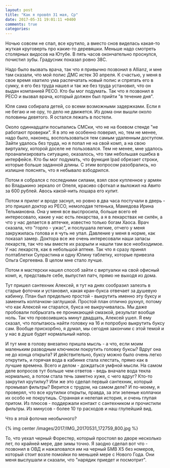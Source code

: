 ```yaml
---
layout: post
title: "Как я провёл 31 мая, Ср"
date: 2017-05-31 19:01:11 +0400
comments: true
categories: 
---
```

Ночью совсем не спал, все крутило, а вместо снов виделась какая-то жуткая круговерть про какие-то деревяшки. Меньше надо смотреть столярных видосов на Ютубе. В пять часов окончательно проснулся, почистил зубы. Градусник показал ровно 38С.

Надо было вызвать врача, так что я привычно позвонил в Allianz, и мне там сказали, что мой полис ДМС истек 30 апреля. К счастью, у меня в свое время хватило ума распечатать новый полис и спрятать его в сумку, я его без труда нашел и так же без труда установил, что он выдан компанией РЕСО. Кто бы мог подумать. Так что я позвонил в РЕСО и вызвал врача, который должен был прийти "в течение дня".

Юля сама собирала детей, со всеми возможными задержками. Если я не бегаю и не ору, то дело не движется. Из дома они вышли около половины девятого. Я остался лежать в постели.

Около одиннадцати посыпались СМСки, что не на боевом стенде "не работают проверки". Я в это не особенно поверил, но, тем не менее, надо было, наконец, воспользоваться тем самым удаленным доступом. Зайти удалось без труда, но я попал не на свой комп, а на свою виртуалку, которой доселе не пользовался. Тем не менее, мне удалось проанализировать ситуацию, оказалось, что там небольшая ошибка в интерфейсе. Кто бы мог подумать, что функция lpad обрезает строки, которые больше заданной длины. С этим вопросом разобрались, но излишне пояснять, что я небывало взбодрился.

Потом я собрался с последними силами, взял свое купленное у армян во Владыкино зеркало от Опеля, красиво сфоткал и выложил на Авито за 600 рублей. Авось какой-нить лошара его купит.

Потом я прилег и вроде заснул, но ровно в два часа постучали в дверь - это пришел доктор из РЕСО, немолодая тетенька, Мамедова Ирина Тельмановна. Она у меня все выспросила, больше всего её интересовало, какие у нас есть лекарства, а я в лекарствах не силён, а что у нас делается в аптечке, известно только богам Хаоса. Врач сказала, что "горло - ужас", и послушала легкие, отчего у меня закружилась голова и я чуть не упал. Давление у меня в норме, как показал замер. Доктора все же очень интересовали наши запасы лекарств, так что мы вместе их разрыли и нашли там все необходимое. У нас лекарств, как в небольшой аптеке. Так что я сразу принял полтаблетки Супрастина и одну Юлину таблетку, которые привезла Ольга Сергеевна. В целом мне стало лучше.

Потом я мастерски нашел способ зайти с виртуалки на свой офисный комп, и, представьте себе, выпустил патч, прямо не выходя из дома.

Тут пришел сантехник Алексей, я тут на днях сообразил залезть в старые фоточки и установил, какая кран-букса отвечает за душевую кабинку. План был предельно простой - выкрутить именно эту буксу и заменить колпачком-заглушкой. Простой план отлично рухнул, потому что как Алексей ни старался, букса не выкручивалась. Мы даже пробовали побрызгать ее проникающей смазкой, результат вообще ноль. Так что провозившись минут двадцать, Алексей ушел. Я ему сказал, что попытаюсь найти головку на 16 и попробую выкрутить буксу сам. Вообще прискорбно, я думал, мы сегодня закончим с этой темой и у нас в душе будет нормальный напор.

И тут мне в голову внезапно пришла мысль - а что, если моим маленьким разводным ключиком покрутить головку буксы? Вдруг она не до конца открыта? И действительно, буксу можно было очень легко открутить, и горячая вода в кабинке стала хлестать, прямо как в лучшие времена. Всего и делом - дождаться умфной мысли. На самом деле вопросов тут больше чем ответов - ведь вначале вода текла нормально, а потом стала течь заметно хуже, с чего вдруг? Кто-то закрутил крутилку? Или же это сделал первый сантехник, который промывал фильтры? Верится с трудом, на самом деле? И по-моему, я проверял, что все крутилки открыты, правда, за эти зеленые колпачки их особо не покрутишь. Странная и нелепая история, и очень глупая притом. Из плюсов - поддержали контакт с сантехником и прочистили фильтры. Из минусов - более 10 тр расходов и наш глупейший вид.

Что в этой фоточке необычного?

{% img center /images/2017/IMG_20170531_172759_800.jpg %}

То, что уехал черный Форестер, который простоял во дворе несколько лет, по крайней мере, две зимы точно. Я заодно сделал вот что - позвонил в ОВД и нажаловался им на черный БМВ Х5 без номеров, который стоит возле помойки по меньшей мере с Нового Года. Они меня выслушали и сказали, что "нарядик приедет и посмотрит".